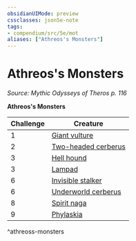 ```yaml
---
obsidianUIMode: preview
cssclasses: json5e-note
tags:
- compendium/src/5e/mot
aliases: ["Athreos's Monsters"]
---
```

# Athreos's Monsters
*Source: Mythic Odysseys of Theros p. 116* 

**Athreos's Monsters**

| Challenge | Creature |
|-----------|----------|
| 1 | [Giant vulture](/3-Mechanics/CLI/bestiary/beast/giant-vulture.md) |
| 2 | [Two-headed cerberus](/3-Mechanics/CLI/bestiary/monstrosity/two-headed-cerberus-mot.md) |
| 3 | [Hell hound](/3-Mechanics/CLI/bestiary/fiend/hell-hound.md) |
| 3 | [Lampad](/3-Mechanics/CLI/bestiary/fey/lampad-mot.md) |
| 6 | [Invisible stalker](/3-Mechanics/CLI/bestiary/elemental/invisible-stalker.md) |
| 6 | [Underworld cerberus](/3-Mechanics/CLI/bestiary/monstrosity/underworld-cerberus-mot.md) |
| 8 | [Spirit naga](/3-Mechanics/CLI/bestiary/monstrosity/spirit-naga.md) |
| 9 | [Phylaskia](/3-Mechanics/CLI/bestiary/undead/phylaskia-mot.md) |
^athreoss-monsters